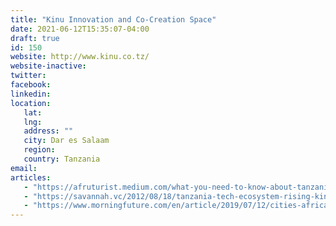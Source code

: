 ```yaml
---
title: "Kinu Innovation and Co-Creation Space"
date: 2021-06-12T15:35:07-04:00
draft: true
id: 150
website: http://www.kinu.co.tz/
website-inactive: 
twitter: 
facebook: 
linkedin: 
location: 
   lat: 
   lng: 
   address: ""
   city: Dar es Salaam
   region: 
   country: Tanzania
email: 
articles:
   - "https://afruturist.medium.com/what-you-need-to-know-about-tanzania-innovation-ecosystem-why-we-are-the-fastest-12ebfc7c32ef"
   - "https://savannah.vc/2012/08/18/tanzania-tech-ecosystem-rising-kinu-innovation-workspace-competitive-mobile-money-mcommerce-kicks-off/#.YM6J3uhKhPY"
   - "https://www.morningfuture.com/en/article/2019/07/12/cities-african-tech-hub/677/"
---
```


